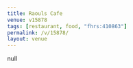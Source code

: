 ```yaml
---
title: Raouls Cafe
venue: v15878
tags: [restaurant, food, "fhrs:410863"]
permalink: /v/15878/
layout: venue
---
```

null